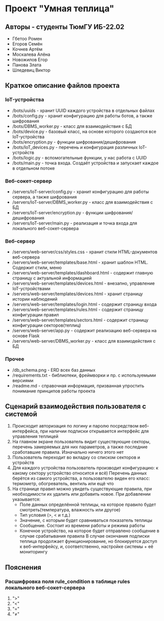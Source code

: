 # Проект "Умная теплица"
## Авторы - студенты ТюмГУ ИБ-22.02
- Гбетоо Ромен
- Егоров Семён
- Кочнев Артём
- Москалева Алёна
- Новожилов Егор
- Панова Злата
- Шледевиц Виктор



## Краткое описание файлов проекта
### IoT-устройства
- /bots/uuids - хранит UUID каждого устройства в отдельных файлах
- /bots/config.py - хранит конфигурацию для работы ботов, а также шифрования
- /bots/DBMS_worker.py - класс для взаимодействия с БД
- /bots/device.py - базовый класс, на основе которого создаются все IoT-устройства
- /bots/encryption.py - функции шифрования/дешифрования
- /bots/IoT_devices.py - перечень и конфигурация различных IoT-устройств
- /bots/logic.py - вспомогательные функции, у нас работа с UUID
- /bots/main.py - точка входа. Создаёт устройства и запускает каждое в отдельном потоке
### Веб-сокет-сервер
- /servers/IoT-server/config.py - хранит конфигурацию для работы сервера, а также шифрования
- /servers/IoT-server/DBMS_worker.py - класс для взаимодействия с БД
- /servers/IoT-server/encryption.py - функции шифрования/дешифрования
- /servers/IoT-server/main.py - реализация и точка входа для локального веб-сокет-сервера
### Веб-сервер
- /servers/web-server/css/styles.css - хранит стили HTML-документов веб-сервера
- /servers/web-server/templates/base.html - хранит шаблон HTML. Содержит стили, меню
- /servers/web-server/templates/dashboard.html - содержит главную страницу с актуальной информацией
- /servers/web-server/templates/devices.html - внезапно, управление IoT-устройствами
- /servers/web-server/templates/devices.html - хранит страницу истории наблюдений
- /servers/web-server/templates/login.html - содержит страницу входа
- /servers/web-server/templates/rules.html - содержит страницу конфигурации правил
- /servers/web-server/templates/sectors.html - содержит страницу конфигурации секторов(теплиц)
- /servers/web-server/app.py - содержит реализацию веб-сервера на основе Flask
- /servers/web-server/DBMS_worker.py - класс для взаимодействия с БД
### Прочее
- /db_schema.png - ERD всех баз данных
- /requirements.txt - библиотеки, фреймворки и пр. с используемыми версиями
- /readme.md - справочная информация, призванная упростить понимание принципов работы проекта



## Сценарий взаимодействия пользователя с системой
1. Происходит авторизация по логину и паролю посредством веб-интерфейса, при наличии подписки открывается интерфейс для управления теплицей
2. На главном экране пользователь видит существующие секторы, перечень замеряемых для них параметров, а также последние сработавшие правила. Изначально ничего этого нет
3. Пользователь переходит во вкладку со списком секторов и устройств
4. Для каждого устройства пользователь производит конфигурацию: к какому сектору устройство относится и всё) Перечень данных берётся из самого устройства, а пользователю виден его класс: термометр, обогреватель, вентиль или ещё что
5. На странице правил можно увидеть существующие правила, при необходимости их удалить или добавить новое. При добавлении указывается:
    - Поле данных определённой теплицы, на которое правило будет смотреть(температура, влажность или другое)
    - Тип условия (>, < и т.д.)
    - Значение, с которым будет сравниваться показатель теплицы
    - Сообщение. Состоит из времени работы и режима работы
    - Конечное устройство, на которое будет отправлено сообщение в случае срабатывания правила
В случае окончания подписки теплица продолжает функционирование, но блокируется доступ к веб-интерфейсу, и, соответственно, настройке системы + её мониторингу



## Пояснения
### Расшифровка поля rule_condition в таблице rules локального веб-сокет-сервера
1. ">"
2. "<"
3. "="
4. "≠"